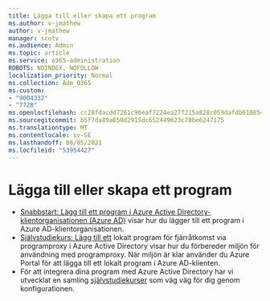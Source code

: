 ```yaml
---
title: Lägga till eller skapa ett program
ms.author: v-jmathew
author: v-jmathew
manager: scotv
ms.audience: Admin
ms.topic: article
ms.service: o365-administration
ROBOTS: NOINDEX, NOFOLLOW
localization_priority: Normal
ms.collection: Adm_O365
ms.custom:
- "9004332"
- "7728"
ms.openlocfilehash: cc28fdacdd7261c96eaf7224ea27f215a828c059dafdb01085434d06551c6e0b
ms.sourcegitcommit: b5f7da89a650d2915dc652449623c78be6247175
ms.translationtype: MT
ms.contentlocale: sv-SE
ms.lasthandoff: 08/05/2021
ms.locfileid: "53954427"
---
```

# <a name="adding-or-creating-an-application"></a>Lägga till eller skapa ett program

- [Snabbstart: Lägg till ett program i Azure Active Directory-klientorganisationen (Azure AD)](https://docs.microsoft.com/azure/active-directory/manage-apps/add-application-portal) visar hur du lägger till ett program i Azure AD-klientorganisationen.
- [Självstudiekurs: Lägg till ett](https://docs.microsoft.com/azure/active-directory/manage-apps/application-proxy-add-on-premises-application) lokalt program för fjärråtkomst via programproxy i Azure Active Directory visar hur du förbereder miljön för användning med programproxy. När miljön är klar använder du Azure Portal för att lägga till ett lokalt program i Azure AD-klienten.
- För att integrera dina program med Azure Active Directory har vi utvecklat en samling [självstudiekurser](https://docs.microsoft.com/azure/active-directory/saas-apps/tutorial-list) som väg väg för dig genom konfigurationen.
